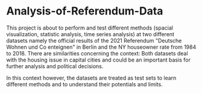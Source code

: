 # Analysis-of-Referendum-Data
This project is about to perform and test different methods (spacial visualization, statistic analysis, time series analysis) at two different datasets namely the official results of the 2021 Referendum "Deutsche Wohnen und Co enteignen" in Berlin and the NY houseowner rate from 1984 to 2018.
There are similarities concerning the context: Both datasets deal with the housing issue in capital cities and could be an important basis for further analysis and political decisions.

In this context however, the datasets are treated as test sets to learn different methods and to understand their potentials and limits.
